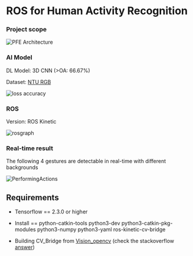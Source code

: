 # ROS for Human Activity Recognition

### Project scope
![PFE Architecture](https://user-images.githubusercontent.com/70696203/217658247-0ce61ec5-2f56-4267-8f93-7fd51182479a.png)

### AI Model
DL Model: 3D CNN (>OA: 66.67%)

Dataset: [NTU RGB](https://rose1.ntu.edu.sg/dataset/actionRecognition/)

![loss accuracy](https://user-images.githubusercontent.com/70696203/217662076-1a72fb78-47bf-4219-b824-e47fd3dd9dde.jpg)

### ROS
Version: ROS Kinetic

![rosgraph](https://user-images.githubusercontent.com/70696203/217661054-844087c6-242d-41d1-ae5f-e74fb8aff122.png)

### Real-time result
The following 4 gestures are detectable in real-time with different backgrounds

![PerformingActions](https://user-images.githubusercontent.com/70696203/217661681-b1f080e6-eea7-4225-a2fa-94d9918dc8b1.jpg)

## Requirements
* Tensorflow == 2.3.0 or higher

* Install == python-catkin-tools python3-dev python3-catkin-pkg-modules python3-numpy python3-yaml ros-kinetic-cv-bridge

* Building CV_Bridge from [Vision_opencv](https://github.com/ros-perception/vision_opencv.git) (check the stackoverflow [answer](https://stackoverflow.com/a/50291787))
